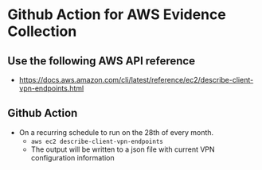 # Github Action for AWS Evidence Collection

## Use the following  AWS API reference
- https://docs.aws.amazon.com/cli/latest/reference/ec2/describe-client-vpn-endpoints.html

## Github Action 
  - On a recurring schedule to run on the 28th of every month.
    - `aws ec2 describe-client-vpn-endpoints`
    - The output will be written to a json file with current VPN configuration information
